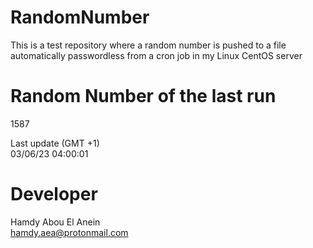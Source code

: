 # RandomNumber    
This is a test repository where a random number is pushed to a file automatically passwordless from a cron job in my Linux CentOS server    
# Random Number of the last run   
1587
      
Last update (GMT +1)    
03/06/23 04:00:01
# Developer    
Hamdy Abou El Anein   
hamdy.aea@protonmail.com
